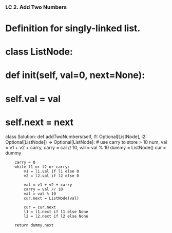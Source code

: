 ### LC 2. Add Two Numbers
# Definition for singly-linked list.
# class ListNode:
#     def __init__(self, val=0, next=None):
#         self.val = val
#         self.next = next
class Solution:
    def addTwoNumbers(self, l1: Optional[ListNode], l2: Optional[ListNode]) -> Optional[ListNode]:
        # use carry to store > 10 num, val = v1 + v2 + carry, carry = cal // 10, val = val % 10
        dummy = ListNode()
        cur = dummy

        carry = 0
        while l1 or l2 or carry:
            v1 = l1.val if l1 else 0
            v2 = l2.val if l2 else 0

            val = v1 + v2 + carry
            carry = val // 10
            val = val % 10
            cur.next = ListNode(val)

            cur = cur.next
            l1 = l1.next if l1 else None
            l2 = l2.next if l2 else None
        
        return dummy.next